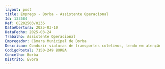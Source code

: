 ```yaml
--- 
layout: post
title: Emprego - Borba - Assistente Operacional
Id: 133584
Ref: OE202503/0236
DataAbertura: 2025-03-10
DataFecho: 2025-03-24
Trabalho: Assistente Operacional
Empregador: Câmara Municipal de Borba
Descricao: Conduzir viaturas de transportes coletivos, tendo em atenção a segurança e a comodidade dos ocupantes  Acompanhar e controlar diariamente os alunos, prezando sempre pelo bom andamento do transporte  Orientar os alunos quanto às normas de segurança e utilização do transporte escolar  Proceder com regularidade à limpeza da viatura utilizada, bem como à verificação do cumprimento dos normativos legais que possam impedir o regular funcionamento da mesma (validades de extintores, de materiais de primeiros socorros, etc.)  Garantir o cumprimento dos normativos de segurança, na viatura conduzida, exigidos por Lei  Conduzir máquinas pesadas de movimentação de terras, gruas ou veículos destinados à limpeza urbana ou recolha de lixo  Manobrar sistemas hidráulicos ou mecânicos das viaturas  Conduzir, eventualmente, outras viaturas ligeiras ou pesadas  Assegurar todas as ações necessárias ao bom funcionamento dos serviços que necessitem a sua colaboração
CodigoPostal: 7150-249 BORBA
Concelho: Borba
Distrito: Évora
--- 
```

